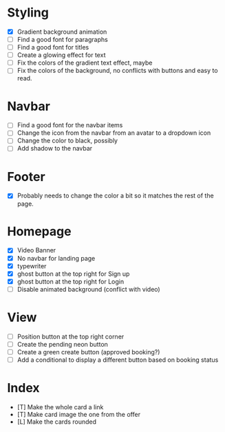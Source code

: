 # Styling
- [x] Gradient background animation
- [ ] Find a good font for paragraphs
- [ ] Find a good font for titles
- [ ] Create a glowing effect for text
- [ ] Fix the colors of the gradient text effect, maybe
- [ ] Fix the colors of the background, no conflicts with buttons and easy to read.

# Navbar
- [ ] Find a good font for the navbar items
- [ ] Change the icon from the navbar from an avatar to a dropdown icon
- [ ] Change the color to black, possibly
- [ ] Add shadow to the navbar

# Footer
- [x] Probably needs to change the color a bit so it matches the rest of the page.

# Homepage
- [x] Video Banner
- [x] No navbar for landing page
- [x] typewriter
- [x] ghost button at the top right for Sign up
- [x] ghost button at the top right for Login
- [ ] Disable animated background (conflict with video)

# View
- [ ] Position button at the top right corner
- [ ] Create the pending neon button
- [ ] Create a green create button (approved booking?)
- [ ] Add a conditional to display a different button based on booking status

# Index
- [T] Make the whole card a link
- [T] Make card image the one from the offer
- [L] Make the cards rounded
